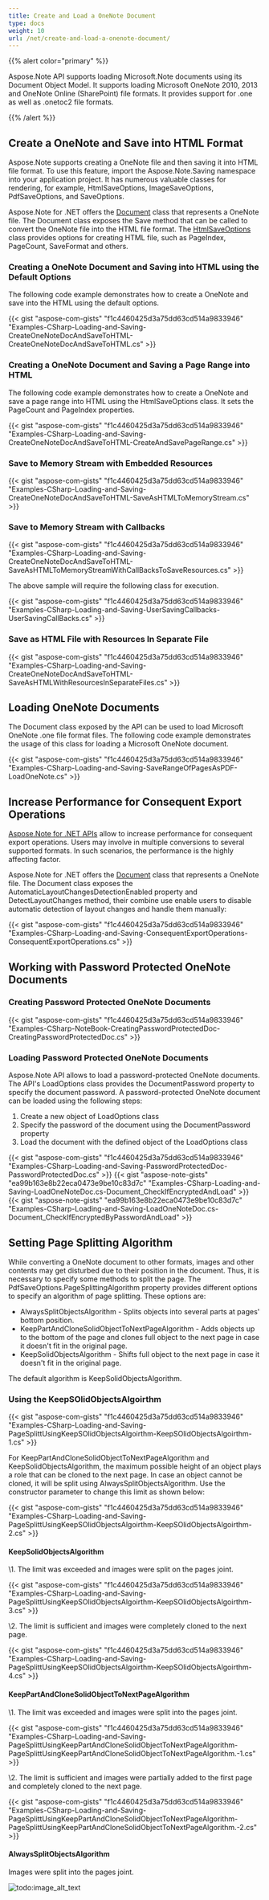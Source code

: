 ```yaml
---
title: Create and Load a OneNote Document
type: docs
weight: 10
url: /net/create-and-load-a-onenote-document/
---
```


{{% alert color="primary" %}} 

Aspose.Note API supports loading Microsoft.Note documents using its Document Object Model. It supports loading Microsoft OneNote 2010, 2013 and OneNote Online (SharePoint) file formats. It provides support for .one as well as .onetoc2 file formats.

{{% /alert %}} 
## **Create a OneNote and Save into HTML Format**
Aspose.Note supports creating a OneNote file and then saving it into HTML file format. To use this feature, import the Aspose.Note.Saving namespace into your application project. It has numerous valuable classes for rendering, for example, HtmlSaveOptions, ImageSaveOptions, PdfSaveOptions, and SaveOptions.

Aspose.Note for .NET offers the [Document](https://apireference.aspose.com/note/net/aspose.note/document) class that represents a OneNote file. The Document class exposes the Save method that can be called to convert the OneNote file into the HTML file format. The [HtmlSaveOptions](https://apireference.aspose.com/note/net/aspose.note.saving/htmlsaveoptions) class provides options for creating HTML file, such as PageIndex, PageCount, SaveFormat and others.
### **Creating a OneNote Document and Saving into HTML using the Default Options**
The following code example demonstrates how to create a OneNote and save into the HTML using the default options.

{{< gist "aspose-com-gists" "f1c4460425d3a75dd63cd514a9833946" "Examples-CSharp-Loading-and-Saving-CreateOneNoteDocAndSaveToHTML-CreateOneNoteDocAndSaveToHTML.cs" >}}
### **Creating a OneNote Document and Saving a Page Range into HTML**
The following code example demonstrates how to create a OneNote and save a page range into HTML using the HtmlSaveOptions class. It sets the PageCount and PageIndex properties.

{{< gist "aspose-com-gists" "f1c4460425d3a75dd63cd514a9833946" "Examples-CSharp-Loading-and-Saving-CreateOneNoteDocAndSaveToHTML-CreateAndSavePageRange.cs" >}}
### **Save to Memory Stream with Embedded Resources**
{{< gist "aspose-com-gists" "f1c4460425d3a75dd63cd514a9833946" "Examples-CSharp-Loading-and-Saving-CreateOneNoteDocAndSaveToHTML-SaveAsHTMLToMemoryStream.cs" >}}
### **Save to Memory Stream with Callbacks**
{{< gist "aspose-com-gists" "f1c4460425d3a75dd63cd514a9833946" "Examples-CSharp-Loading-and-Saving-CreateOneNoteDocAndSaveToHTML-SaveAsHTMLToMemoryStreamWithCallBacksToSaveResources.cs" >}}

The above sample will require the following class for execution.

{{< gist "aspose-com-gists" "f1c4460425d3a75dd63cd514a9833946" "Examples-CSharp-Loading-and-Saving-UserSavingCallbacks-UserSavingCallBacks.cs" >}}
### **Save as HTML File with Resources In Separate File**
{{< gist "aspose-com-gists" "f1c4460425d3a75dd63cd514a9833946" "Examples-CSharp-Loading-and-Saving-CreateOneNoteDocAndSaveToHTML-SaveAsHTMLWithResourcesInSeparateFiles.cs" >}}
## **Loading OneNote Documents**
The Document class exposed by the API can be used to load Microsoft OneNote .one file format files. The following code example demonstrates the usage of this class for loading a Microsoft OneNote document.

{{< gist "aspose-com-gists" "f1c4460425d3a75dd63cd514a9833946" "Examples-CSharp-Loading-and-Saving-SaveRangeOfPagesAsPDF-LoadOneNote.cs" >}}
## **Increase Performance for Consequent Export Operations**
[Aspose.Note for .NET APIs](http://www.aspose.com/.net/onenote-component.aspx) allow to increase performance for consequent export operations. Users may involve in multiple conversions to several supported formats. In such scenarios, the performance is the highly affecting factor.

Aspose.Note for .NET offers the [Document](https://apireference.aspose.com/note/net/aspose.note/document) class that represents a OneNote file. The Document class exposes the AutomaticLayoutChangesDetectionEnabled property and DetectLayoutChanges method, their combine use enable users to disable automatic detection of layout changes and handle them manually:

{{< gist "aspose-com-gists" "f1c4460425d3a75dd63cd514a9833946" "Examples-CSharp-Loading-and-Saving-ConsequentExportOperations-ConsequentExportOperations.cs" >}}
## **Working with Password Protected OneNote Documents**
### **Creating Password Protected OneNote Documents**
{{< gist "aspose-com-gists" "f1c4460425d3a75dd63cd514a9833946" "Examples-CSharp-NoteBook-CreatingPasswordProtectedDoc-CreatingPasswordProtectedDoc.cs" >}}
### **Loading Password Protected OneNote Documents**
Aspose.Note API allows to load a password-protected OneNote documents. The API's LoadOptions class provides the DocumentPassword property to specify the document password.
A password-protected OneNote document can be loaded using the following steps:

1. Create a new object of LoadOptions class
1. Specify the password of the document using the DocumentPassword property
1. Load the document with the defined object of the LoadOptions class



{{< gist "aspose-com-gists" "f1c4460425d3a75dd63cd514a9833946" "Examples-CSharp-Loading-and-Saving-PasswordProtectedDoc-PasswordProtectedDoc.cs" >}}
{{< gist "aspose-note-gists" "ea99b163e8b22eca0473e9be10c83d7c" "Examples-CSharp-Loading-and-Saving-LoadOneNoteDoc.cs-Document_CheckIfEncryptedAndLoad" >}}
{{< gist "aspose-note-gists" "ea99b163e8b22eca0473e9be10c83d7c" "Examples-CSharp-Loading-and-Saving-LoadOneNoteDoc.cs-Document_CheckIfEncryptedByPasswordAndLoad" >}}
## **Setting Page Splitting Algorithm**
While converting a OneNote document to other formats, images and other contents may get disturbed due to their position in the document. Thus, it is necessary to specify some methods to split the page. The PdfSaveOptions.PageSplittingAlgorithm property provides different options to specify an algorithm of page splitting. These options are:

- AlwaysSplitObjectsAlgorithm - Splits objects into several parts at pages' bottom position.
- KeepPartAndCloneSolidObjectToNextPageAlgorithm - Adds objects up to the bottom of the page and clones full object to the next page in case it doesn't fit in the original page.
- KeepSolidObjectsAlgorithm - Shifts full object to the next page in case it doesn't fit in the original page.

The default algorithm is KeepSolidObjectsAlgorithm.
### **Using the KeepSOlidObjectsAlgoirthm**
{{< gist "aspose-com-gists" "f1c4460425d3a75dd63cd514a9833946" "Examples-CSharp-Loading-and-Saving-PageSplittUsingKeepSOlidObjectsAlgoirthm-KeepSOlidObjectsAlgoirthm-1.cs" >}}

For KeepPartAndCloneSolidObjectToNextPageAlgorithm and KeepSolidObjectsAlgorithm, the maximum possible height of an object plays a role that can be cloned to the next page. In case an object cannot be cloned, it will be split using AlwaysSplitObjectsAlgorithm. Use the constructor parameter to change this limit as shown below:

{{< gist "aspose-com-gists" "f1c4460425d3a75dd63cd514a9833946" "Examples-CSharp-Loading-and-Saving-PageSplittUsingKeepSOlidObjectsAlgoirthm-KeepSOlidObjectsAlgoirthm-2.cs" >}}
#### **KeepSolidObjectsAlgorithm**
\1. The limit was exceeded and images were split on the pages joint.

{{< gist "aspose-com-gists" "f1c4460425d3a75dd63cd514a9833946" "Examples-CSharp-Loading-and-Saving-PageSplittUsingKeepSOlidObjectsAlgoirthm-KeepSOlidObjectsAlgoirthm-3.cs" >}}



\2. The limit is sufficient and images were completely cloned to the next page.

{{< gist "aspose-com-gists" "f1c4460425d3a75dd63cd514a9833946" "Examples-CSharp-Loading-and-Saving-PageSplittUsingKeepSOlidObjectsAlgoirthm-KeepSOlidObjectsAlgoirthm-4.cs" >}}


#### **KeepPartAndCloneSolidObjectToNextPageAlgorithm**
\1. The limit was exceeded and images were split into the pages joint.

{{< gist "aspose-com-gists" "f1c4460425d3a75dd63cd514a9833946" "Examples-CSharp-Loading-and-Saving-PageSplittUsingKeepPartAndCloneSolidObjectToNextPageAlgorithm-PageSplittUsingKeepPartAndCloneSolidObjectToNextPageAlgorithm.-1.cs" >}}



\2. The limit is sufficient and images were partially added to the first page and completely cloned to the next page.

{{< gist "aspose-com-gists" "f1c4460425d3a75dd63cd514a9833946" "Examples-CSharp-Loading-and-Saving-PageSplittUsingKeepPartAndCloneSolidObjectToNextPageAlgorithm-PageSplittUsingKeepPartAndCloneSolidObjectToNextPageAlgorithm.-2.cs" >}}


#### **AlwaysSplitObjectsAlgorithm**
Images were split into the pages joint.

![todo:image_alt_text](create-and-load-a-onenote-document_1.png)
